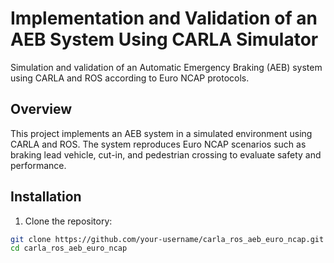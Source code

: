# Implementation and Validation of an AEB System Using CARLA Simulator

Simulation and validation of an Automatic Emergency Braking (AEB) system using CARLA and ROS according to Euro NCAP protocols.

## Overview
This project implements an AEB system in a simulated environment using CARLA and ROS. The system reproduces Euro NCAP scenarios such as braking lead vehicle, cut-in, and pedestrian crossing to evaluate safety and performance.

## Installation
1. Clone the repository:
```bash
git clone https://github.com/your-username/carla_ros_aeb_euro_ncap.git
cd carla_ros_aeb_euro_ncap
